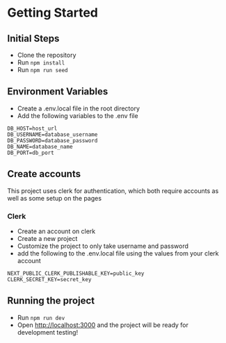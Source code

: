 # Getting Started

## Initial Steps
- Clone the repository
- Run `npm install`
- Run `npm run seed`

## Environment Variables
- Create a .env.local file in the root directory
- Add the following variables to the .env file

```
DB_HOST=host_url
DB_USERNAME=database_username
DB_PASSWORD=database_password
DB_NAME=database_name
DB_PORT=db_port
```

## Create accounts
This project uses clerk for authentication, which both require accounts as well as some setup on the pages


### Clerk
- Create an account on clerk
- Create a new project
- Customize the project to only take username and password
- add the following to the .env.local file using the values from your clerk account

```
NEXT_PUBLIC_CLERK_PUBLISHABLE_KEY=public_key
CLERK_SECRET_KEY=secret_key
```

## Running the project
- Run `npm run dev`
- Open [http://localhost:3000](http://localhost:3000) and the project will be ready for development testing!